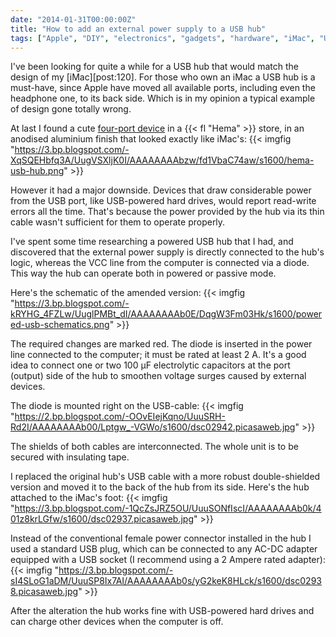 ```yaml
---
date: "2014-01-31T00:00:00Z"
title: "How to add an external power supply to a USB hub"
tags: ["Apple", "DIY", "electronics", "gadgets", "hardware", "iMac", "USB"]
---
```


I've been looking for quite a while for a USB hub that would match the design of my [iMac][post:120]. For those who own an iMac a USB hub is a must-have, since Apple have moved all available ports, including even the headphone one, to its back side. Which is in my opinion a typical example of design gone totally wrong.

<!--more-->

At last I found a cute [four-port device](http://www.hema.nl/winkel/school-en-kantoor/media-en-computer/accessoires/usb-hub-20-(39609052)) in a {{< fl "Hema" >}} store, in an anodised aluminium finish that looked exactly like iMac's:
{{< imgfig "https://3.bp.blogspot.com/-XqSQEHbfq3A/UugVSXljK0I/AAAAAAAAbzw/fd1VbaC74aw/s1600/hema-usb-hub.png" >}}

However it had a major downside. Devices that draw considerable power from the USB port, like USB-powered hard drives, would report read-write errors all the time. That's because the power provided by the hub via its thin cable wasn't sufficient for them to operate properly.

I've spent some time researching a powered USB hub that I had, and discovered that the external power supply is directly connected to the hub's logic, whereas the VCC line from the computer is connected via a diode. This way the hub can operate both in powered or passive mode.

Here's the schematic of the amended version:
{{< imgfig "https://3.bp.blogspot.com/-kRYHG_4FZLw/UuglPMBt_dI/AAAAAAAAb0E/DqgW3Fm03Hk/s1600/powered-usb-schematics.png" >}}

The required changes are marked red. The diode is inserted in the power line connected to the computer; it must be rated at least 2 A. It's a good idea to connect one or two 100 µF electrolytic capacitors at the port (output) side of the hub to smoothen voltage surges caused by external devices.

The diode is mounted right on the USB-cable:
{{< imgfig "https://2.bp.blogspot.com/-OOvEIejKqno/UuuSRH-Rd2I/AAAAAAAAb00/Lptgw_-VGWo/s1600/dsc02942.picasaweb.jpg" >}}

The shields of both cables are interconnected. The whole unit is to be secured with insulating tape.

I replaced the original hub's USB cable with a more robust double-shielded version and moved it to the back of the hub from its side. Here's the hub attached to the iMac's foot:
{{< imgfig "https://3.bp.blogspot.com/-1QcZsJRZ5OU/UuuSONfIscI/AAAAAAAAb0k/401z8krLGfw/s1600/dsc02937.picasaweb.jpg" >}}

Instead of the conventional female power connector installed in the hub I used a standard USB plug, which can be connected to any AC-DC adapter equipped with a USB socket (I recommend using a 2 Ampere rated adapter):
{{< imgfig "https://3.bp.blogspot.com/-sI4SLoG1aDM/UuuSP8Ix7AI/AAAAAAAAb0s/yG2keK8HLck/s1600/dsc02938.picasaweb.jpg" >}}

After the alteration the hub works fine with USB-powered hard drives and can charge other devices when the computer is off.
